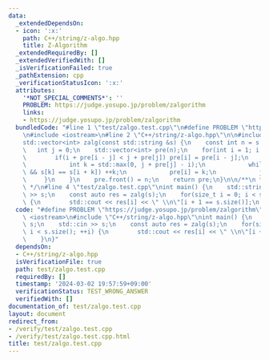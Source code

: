 ```yaml
---
data:
  _extendedDependsOn:
  - icon: ':x:'
    path: C++/string/z-algo.hpp
    title: Z-Algorithm
  _extendedRequiredBy: []
  _extendedVerifiedWith: []
  _isVerificationFailed: true
  _pathExtension: cpp
  _verificationStatusIcon: ':x:'
  attributes:
    '*NOT_SPECIAL_COMMENTS*': ''
    PROBLEM: https://judge.yosupo.jp/problem/zalgorithm
    links:
    - https://judge.yosupo.jp/problem/zalgorithm
  bundledCode: "#line 1 \"test/zalgo.test.cpp\"\n#define PROBLEM \"https://judge.yosupo.jp/problem/zalgorithm\"\
    \n#include <iostream>\n#line 2 \"C++/string/z-algo.hpp\"\n\n#include <vector>\n\
    std::vector<int> zalg(const std::string &s) {\n    const int n = s.size();\n \
    \   int j = 0;\n    std::vector<int> pre(n);\n    for(int i = 1; i < n; ++i) {\n\
    \        if(i + pre[i - j] < j + pre[j]) pre[i] = pre[i - j];\n        else {\n\
    \            int k = std::max(0, j + pre[j] - i);\n            while(i + k < n\
    \ && s[k] == s[i + k]) ++k;\n            pre[i] = k;\n            j = i;\n   \
    \     }\n    }\n    pre.front() = n;\n    return pre;\n}\n\n/**\n * @brief Z-Algorithm\n\
    \ */\n#line 4 \"test/zalgo.test.cpp\"\nint main() {\n    std::string s;\n    std::cin\
    \ >> s;\n    const auto res = zalg(s);\n    for(size_t i = 0; i < s.size(); ++i)\
    \ {\n        std::cout << res[i] << \" \\n\"[i + 1 == s.size()];\n    }\n}\n"
  code: "#define PROBLEM \"https://judge.yosupo.jp/problem/zalgorithm\"\n#include\
    \ <iostream>\n#include \"C++/string/z-algo.hpp\"\nint main() {\n    std::string\
    \ s;\n    std::cin >> s;\n    const auto res = zalg(s);\n    for(size_t i = 0;\
    \ i < s.size(); ++i) {\n        std::cout << res[i] << \" \\n\"[i + 1 == s.size()];\n\
    \    }\n}"
  dependsOn:
  - C++/string/z-algo.hpp
  isVerificationFile: true
  path: test/zalgo.test.cpp
  requiredBy: []
  timestamp: '2024-03-02 19:57:59+09:00'
  verificationStatus: TEST_WRONG_ANSWER
  verifiedWith: []
documentation_of: test/zalgo.test.cpp
layout: document
redirect_from:
- /verify/test/zalgo.test.cpp
- /verify/test/zalgo.test.cpp.html
title: test/zalgo.test.cpp
---
```

